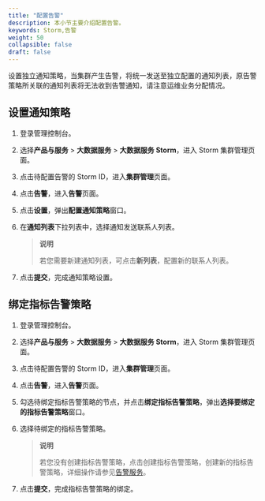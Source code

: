 ```yaml
---
title: "配置告警"
description: 本小节主要介绍配置告警。 
keywords: Storm,告警
weight: 50
collapsible: false
draft: false
---
```


设置独立通知策略，当集群产生告警，将统一发送至独立配置的通知列表，原告警策略所关联的通知列表将无法收到告警通知，请注意运维业务分配情况。

## 设置通知策略

1. 登录管理控制台。
2. 选择**产品与服务** > **大数据服务** > **大数据服务 Storm**，进入 Storm 集群管理页面。
3. 点击待配置告警的 Storm ID，进入**集群管理**页面。
4. 点击**告警**，进入**告警**页面。
5. 点击**设置**，弹出**配置通知策略**窗口。
6. 在**通知列表**下拉列表中，选择通知发送联系人列表。

   > **说明**
   >
   > 若您需要新建通知列表，可点击**新列表**，配置新的联系人列表。

7. 点击**提交**，完成通知策略设置。

## 绑定指标告警策略

1. 登录管理控制台。
2. 选择**产品与服务** > **大数据服务** > **大数据服务 Storm**，进入 Storm 集群管理页面。
3. 点击待配置告警的 Storm ID，进入**集群管理**页面。
4. 点击**告警**，进入**告警**页面。
5. 勾选待绑定指标告警策略的节点，并点击**绑定指标告警策略**，弹出**选择要绑定的指标告警策略**窗口。
6. 选择待绑定的指标告警策略。

   > **说明**
   >
   > 若您没有创建指标告警策略，点击创建指标告警策略，创建新的指标告警策略，详细操作请参见[告警服务](../../../../../monitor_service/cloudsat/manual/alarm_service/)。

7. 点击**提交**，完成指标告警策略的绑定。
